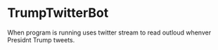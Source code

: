 # TrumpTwitterBot

When program is running uses twitter stream to read outloud whenver Presidnt Trump tweets.
